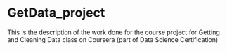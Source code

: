 # GetData_project
This is  the description of the work done for the course project for Getting and Cleaning Data class on Coursera (part of Data Science Certification)
